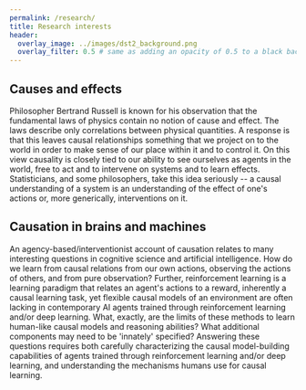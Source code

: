 ```yaml
---
permalink: /research/
title: Research interests
header:
  overlay_image: ../images/dst2_background.png
  overlay_filter: 0.5 # same as adding an opacity of 0.5 to a black background
---
```


## Causes and effects

Philosopher Bertrand Russell is known for his observation that the fundamental laws of physics contain no notion of cause and effect. The laws describe only correlations between physical quantities. A response is that this leaves causal relationships something that we project on to the world in order to make sense of our place within it and to control it. On this view causality is closely tied to our ability to see ourselves as agents in the world, free to act and to intervene on systems and to learn effects. Statisticians, and some philosophers, take this idea seriously -- a causal understanding of a system is an understanding of the effect of one's actions or, more generically, interventions on it.

## Causation in brains and machines

An agency-based/interventionist account of causation relates to many interesting questions in cognitive science and artificial intelligence. How do we learn from causal relations from our own actions, observing the actions of others, and from pure observation? Further, reinforcement learning is a learning paradigm that relates an agent's actions to a reward, inherently a causal learning task, yet flexible causal models of an environment are often lacking in contemporary AI agents trained through reinforcement learning and/or deep learning. What, exactly, are the limits of these methods to learn human-like causal models and reasoning abilities? What additional components may need to be 'innately' specified? Answering these questions requires both carefully characterizing the causal model-building capabilities of agents trained through reinforcement learning and/or deep learning, and understanding the mechanisms humans use for causal learning.
